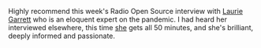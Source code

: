 Highly recommend this week's Radio Open Source interview with <a href="https://radioopensource.org/the-pandemics-path/">Laurie Garrett</a> who is an eloquent expert on the pandemic. I had heard her interviewed elsewhere, this time <a href="https://en.wikipedia.org/wiki/Laurie_Garrett">she</a> gets all 50 minutes, and she's brilliant, deeply informed and passionate. 
